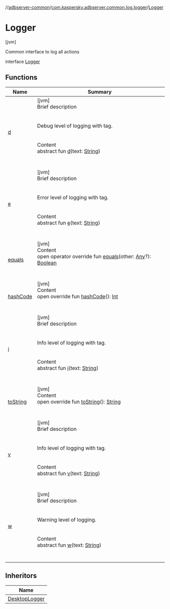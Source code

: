 //[adbserver-common](../../index.md)/[com.kaspersky.adbserver.common.log.logger](../index.md)/[Logger](index.md)



# Logger  
 [jvm] 

Common interface to log all actions

interface [Logger](index.md)   


## Functions  
  
|  Name|  Summary| 
|---|---|
| [d](d.md)| [jvm]  <br>Brief description  <br><br><br>Debug level of logging with tag.<br><br>  <br>Content  <br>abstract fun [d](d.md)(text: [String](https://kotlinlang.org/api/latest/jvm/stdlib/kotlin/-string/index.html))  <br><br><br>
| [e](e.md)| [jvm]  <br>Brief description  <br><br><br>Error level of logging with tag.<br><br>  <br>Content  <br>abstract fun [e](e.md)(text: [String](https://kotlinlang.org/api/latest/jvm/stdlib/kotlin/-string/index.html))  <br><br><br>
| [equals](https://kotlinlang.org/api/latest/jvm/stdlib/kotlin/-any/equals.html)| [jvm]  <br>Content  <br>open operator override fun [equals](https://kotlinlang.org/api/latest/jvm/stdlib/kotlin/-any/equals.html)(other: [Any](https://kotlinlang.org/api/latest/jvm/stdlib/kotlin/-any/index.html)?): [Boolean](https://kotlinlang.org/api/latest/jvm/stdlib/kotlin/-boolean/index.html)  <br><br><br>
| [hashCode](https://kotlinlang.org/api/latest/jvm/stdlib/kotlin/-any/hash-code.html)| [jvm]  <br>Content  <br>open override fun [hashCode](https://kotlinlang.org/api/latest/jvm/stdlib/kotlin/-any/hash-code.html)(): [Int](https://kotlinlang.org/api/latest/jvm/stdlib/kotlin/-int/index.html)  <br><br><br>
| [i](i.md)| [jvm]  <br>Brief description  <br><br><br>Info level of logging with tag.<br><br>  <br>Content  <br>abstract fun [i](i.md)(text: [String](https://kotlinlang.org/api/latest/jvm/stdlib/kotlin/-string/index.html))  <br><br><br>
| [toString](https://kotlinlang.org/api/latest/jvm/stdlib/kotlin/-any/to-string.html)| [jvm]  <br>Content  <br>open override fun [toString](https://kotlinlang.org/api/latest/jvm/stdlib/kotlin/-any/to-string.html)(): [String](https://kotlinlang.org/api/latest/jvm/stdlib/kotlin/-string/index.html)  <br><br><br>
| [v](v.md)| [jvm]  <br>Brief description  <br><br><br>Info level of logging with tag.<br><br>  <br>Content  <br>abstract fun [v](v.md)(text: [String](https://kotlinlang.org/api/latest/jvm/stdlib/kotlin/-string/index.html))  <br><br><br>
| [w](w.md)| [jvm]  <br>Brief description  <br><br><br>Warning level of logging.<br><br>  <br>Content  <br>abstract fun [w](w.md)(text: [String](https://kotlinlang.org/api/latest/jvm/stdlib/kotlin/-string/index.html))  <br><br><br>


## Inheritors  
  
|  Name| 
|---|
| [DesktopLogger](../-desktop-logger/index.md)

